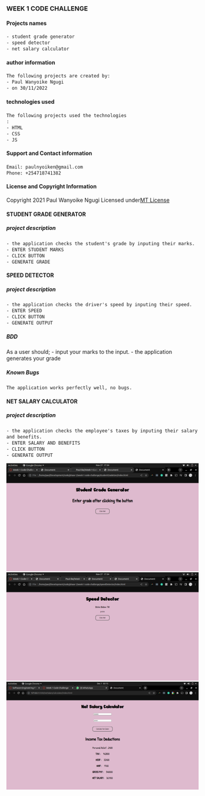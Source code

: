 ### WEEK 1 CODE CHALLENGE
#### Projects names
    - student grade generator
    - speed detector
    - net salary calculator
#### author information
    The following projects are created by:
    - Paul Wanyoike Ngugi
    - on 30/11/2022
#### technologies used
    The following projects used the technologies
    :
    - HTML
    - CSS
    - JS
#### Support and Contact information
    Email: paulnyoiken@gmail.com
    Phone: +254718741382
#### License and Copyright Information
Copyright 2021 Paul Wanyoike Ngugi Licensed under[MT License](https://github.com/Paul-ike/Week-1-Code-Challenge/blob/main/LICENSE)
#### STUDENT GRADE GENERATOR
##### project description
    - the application checks the student's grade by inputing their marks.
    - ENTER STUDENT MARKS
    - CLICK BUTTON
    - GENERATE GRADE

#### SPEED DETECTOR
##### project description
    - the application checks the driver's speed by inputing their speed.
    - ENTER SPEED 
    - CLICK BUTTON
    - GENERATE OUTPUT
##### BDD
As a user should;
    - input your marks to the input.
    - the application generates your grade
##### Known Bugs
    The application works perfectly well, no bugs.

#### NET SALARY CALCULATOR
##### project description
    - the application checks the employee's taxes by inputing their salary and benefits.
    - ENTER SALARY AND BENEFITS
    - CLICK BUTTON
    - GENERATE OUTPUT

![Screenshot](gradegen.png)
![Screenshot](speeddetector.png)
![Screenshot](netsalary1.png)